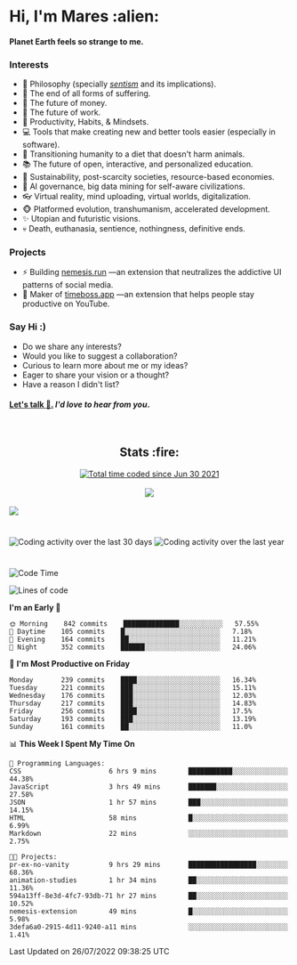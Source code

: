 <h1>Hi, I'm Mares :alien:</h1>

#### Planet Earth feels so strange to me.

### **Interests**

- 🌊 Philosophy (specially [_sentism_][sentismmedium] and its implications).
- 🎯 The end of all forms of suffering.
- 💸 The future of money.
- 💼 The future of work.
- 🧠 Productivity, Habits, & Mindsets.
- 💻 Tools that make creating new and better tools easier (especially in software).
- 🥗 Transitioning humanity to a diet that doesn't harm animals.
- 📚 The future of open, interactive, and personalized education.
- 🌱 Sustainability, post-scarcity societies, resource-based economies.
- 🤖 AI governance, big data mining for self-aware civilizations.
- 👓 Virtual reality, mind uploading, virtual worlds, digitalization.
- 🐵 Platformed evolution, transhumanism, accelerated development.
- ✨ Utopian and futuristic visions.
- 💀 Death, euthanasia, sentience, nothingness, definitive ends.


### **Projects**

- ⚡ Building [nemesis.run](https://chrome.google.com/webstore/detail/nemesis-%E2%80%93-humane-design-f/blfbbifgjgikekfochleknjcopefifgo?hl=en) —an extension that neutralizes the addictive UI patterns of social media.
- 💎 Maker of [timeboss.app](https://timeboss.app) —an extension that helps people stay productive on YouTube.


### **Say Hi :)**

- Do we share any interests?
- Would you like to suggest a collaboration?
- Curious to learn more about me or my ideas?
- Eager to share your vision or a thought?
- Have a reason I didn't list?

#### [Let's talk :wave:.](mailto:mareszhar@gmail.com) _I'd love to hear from you_.

[sentismmedium]: https://medium.com/@mareszhar/born-a-prisoner-a-reflection-about-life-its-struggles-and-a-plan-to-escape-d8566ce9b026

<br>

<h2 align="center">Stats :fire:</h2>

<div align="center">
  <a href="https://wakatime.com/@cfdc0e0d-4860-4b62-9ff0-cb659185525e">
    <img src="https://wakatime.com/badge/user/cfdc0e0d-4860-4b62-9ff0-cb659185525e.svg" alt="Total time coded since Jun 30 2021" />
  </a>
</div>

<br>

<!-- 
Add or remove this: 
&dates=B1AAB3FF 
...or this...
&date_format=M%20j%5B%2C%20Y%5D
from the *streak stats URL below* if they get bugged and aren't updating: 
-->

<div align="center">
  <img src="https://github-readme-streak-stats.herokuapp.com?user=mareszhar&theme=black-ice&hide_border=true&stroke=FFFFFF15&ring=DF8FFE&fire=DF8FFE&currStreakLabel=DF8FFE&background=1A232A&currStreakNum=86FFAB&dates=B1AAB3FF&date_format=M%20j%5B%2C%20Y%5D">
</div>

<br>

<img src="https://activity-graph.herokuapp.com/graph?username=mareszhar&theme=nord&bg_color=00000000&color=979797&line=DF8FFE&point=00000000&area=true&hide_border=true">

<br>

<h1></h1>

<img src="https://wakatime.com/share/@mares/5df0ff02-9c79-41b4-b540-51dc9c65a57b.svg" alt="Coding activity over the last 30 days" />
<img src="https://wakatime.com/share/@mares/ea89ba71-f374-40af-930c-e0655909fe37.svg" alt="Coding activity over the last year" />

<h1></h1>

<!--START_SECTION:waka-->
![Code Time](http://img.shields.io/badge/Code%20Time-544%20hrs%2022%20mins-blue)

![Lines of code](https://img.shields.io/badge/From%20Hello%20World%20I%27ve%20Written-134%20Thousand%20lines%20of%20code-blue)

**I'm an Early 🐤** 

```text
🌞 Morning    842 commits    ██████████████░░░░░░░░░░░   57.55% 
🌆 Daytime    105 commits    █░░░░░░░░░░░░░░░░░░░░░░░░   7.18% 
🌃 Evening    164 commits    ██░░░░░░░░░░░░░░░░░░░░░░░   11.21% 
🌙 Night      352 commits    ██████░░░░░░░░░░░░░░░░░░░   24.06%

```
📅 **I'm Most Productive on Friday** 

```text
Monday       239 commits    ████░░░░░░░░░░░░░░░░░░░░░   16.34% 
Tuesday      221 commits    ███░░░░░░░░░░░░░░░░░░░░░░   15.11% 
Wednesday    176 commits    ███░░░░░░░░░░░░░░░░░░░░░░   12.03% 
Thursday     217 commits    ███░░░░░░░░░░░░░░░░░░░░░░   14.83% 
Friday       256 commits    ████░░░░░░░░░░░░░░░░░░░░░   17.5% 
Saturday     193 commits    ███░░░░░░░░░░░░░░░░░░░░░░   13.19% 
Sunday       161 commits    ██░░░░░░░░░░░░░░░░░░░░░░░   11.0%

```


📊 **This Week I Spent My Time On** 

```text
💬 Programming Languages: 
CSS                      6 hrs 9 mins        ███████████░░░░░░░░░░░░░░   44.38% 
JavaScript               3 hrs 49 mins       ███████░░░░░░░░░░░░░░░░░░   27.58% 
JSON                     1 hr 57 mins        ███░░░░░░░░░░░░░░░░░░░░░░   14.15% 
HTML                     58 mins             █░░░░░░░░░░░░░░░░░░░░░░░░   6.99% 
Markdown                 22 mins             ░░░░░░░░░░░░░░░░░░░░░░░░░   2.75%

🐱‍💻 Projects: 
pr-ex-no-vanity          9 hrs 29 mins       █████████████████░░░░░░░░   68.36% 
animation-studies        1 hr 34 mins        ██░░░░░░░░░░░░░░░░░░░░░░░   11.36% 
594a13ff-8e3d-4fc7-93db-71 hr 27 mins        ██░░░░░░░░░░░░░░░░░░░░░░░   10.52% 
nemesis-extension        49 mins             █░░░░░░░░░░░░░░░░░░░░░░░░   5.98% 
3defa6a0-2915-4d11-9240-a11 mins             ░░░░░░░░░░░░░░░░░░░░░░░░░   1.41%

```


 Last Updated on 26/07/2022 09:38:25 UTC
<!--END_SECTION:waka-->
